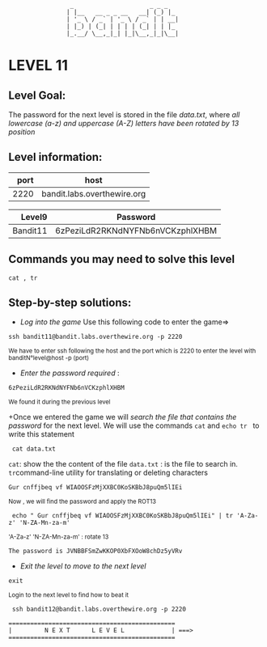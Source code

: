                      _                     _ _ _
                    | |__   __ _ _ __   __| (_) |_
                    | '_ \ / _` | '_ \ / _` | | __|
                    | |_) | (_| | | | | (_| | | |_
                    |_.__/ \__,_|_| |_|\__,_|_|\__|  



# LEVEL 11

## Level Goal:

The password for the next level is stored in the file *data.txt*, where *all lowercase (a-z) and uppercase (A-Z) letters have been rotated by 13 position*



## Level information:

| port |             host               |
|-----:|--------------------------------|
| 2220 |  bandit.labs.overthewire.org   |

| Level9   |    Password                           |
|-------:  |---------------------------------------|
| Bandit11 |    6zPeziLdR2RKNdNYFNb6nVCKzphlXHBM   |

## Commands you may need to solve this level

```
cat , tr 
```

## Step-by-step solutions:

+ *Log into the game* 
 Use this following code to enter the game=>
```
ssh bandit11@bandit.labs.overthewire.org -p 2220
```
<sub>We have to enter ssh following the host and the port which is 2220 to enter the level  with banditN°level@host -p (port)</sub>

+ *Enter the password required* : 
```
6zPeziLdR2RKNdNYFNb6nVCKzphlXHBM
```
<sub>We found it during the previous level</sub>

+Once we entered the game we will *search the file that contains the password* for the next level. 
We will use the commands  `cat` and `echo tr ` to write this statement



``` 
 cat data.txt 
```


 `cat`: show the the content of the file
`data.txt` : is the file to search in.
 `tr`command-line utility for translating or deleting characters

```
Gur cnffjbeq vf WIAOOSFzMjXXBC0KoSKBbJ8puQm5lIEi
``` 
<sub>Now , we will find the password and apply the ROT13 </sub>

```
 echo " Gur cnffjbeq vf WIAOOSFzMjXXBC0KoSKBbJ8puQm5lIEi" | tr 'A-Za-z' 'N-ZA-Mn-za-m'
```
<sub>  
  'A-Za-z' 'N-ZA-Mn-za-m' : rotate 13 

</sub>

```
The password is JVNBBFSmZwKKOP0XbFXOoW8chDz5yVRv
```
+ *Exit the level to move to the next level*
```
exit

```
<sub>Login to the next level to find how to beat it</sub>

```
 ssh bandit12@bandit.labs.overthewire.org -p 2220

```
```
==============================================
|         N E X T      L E V E L             | ===>
==============================================    
```
